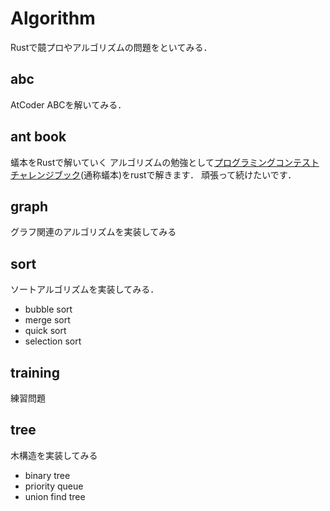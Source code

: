 # Algorithm
Rustで竸プロやアルゴリズムの問題をといてみる．

## abc
AtCoder ABCを解いてみる．
## ant book
蟻本をRustで解いていく
アルゴリズムの勉強として[プログラミングコンテストチャレンジブック](https://www.amazon.co.jp/dp/B00CY9256C/ref=dp-kindle-redirect?_encoding=UTF8&btkr=1)(通称蟻本)をrustで解きます．
頑張って続けたいです．

## graph
グラフ関連のアルゴリズムを実装してみる

## sort
ソートアルゴリズムを実装してみる．
- bubble sort
- merge sort
- quick sort
- selection sort

## training
練習問題

## tree
木構造を実装してみる
- binary tree
- priority queue
- union find tree

